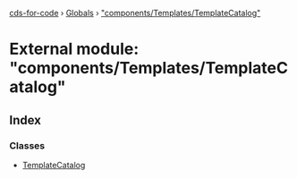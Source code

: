 [cds-for-code](../README.md) › [Globals](../globals.md) › ["components/Templates/TemplateCatalog"](_components_templates_templatecatalog_.md)

# External module: "components/Templates/TemplateCatalog"

## Index

### Classes

* [TemplateCatalog](../classes/_components_templates_templatecatalog_.templatecatalog.md)
